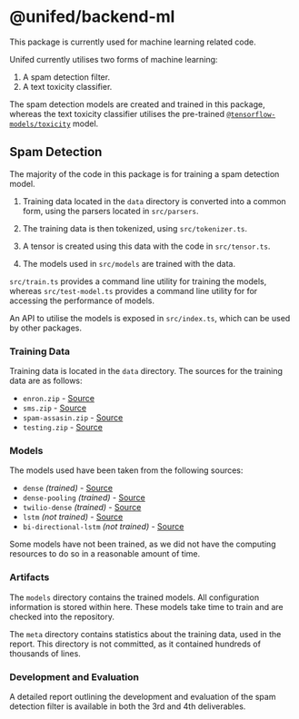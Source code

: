 # @unifed/backend-ml

This package is currently used for machine learning related
code.

Unifed currently utilises two forms of machine learning:

1. A spam detection filter.
2. A text toxicity classifier.

The spam detection models are created and trained in this package,
whereas the text toxicity classifier utilises the pre-trained
[`@tensorflow-models/toxicity`](https://github.com/tensorflow/tfjs-models/tree/master/toxicity)
model.

## Spam Detection

The majority of the code in this package is for training a spam
detection model. 

1. Training data located in the `data` directory is converted
   into a common form, using the parsers located in `src/parsers`.

2. The training data is then tokenized, using `src/tokenizer.ts`.

3. A tensor is created using this data with the code in `src/tensor.ts`.

4. The models used in `src/models` are trained with the data.

`src/train.ts` provides a command line utility for training the models,
whereas `src/test-model.ts` provides a command line utility for for
accessing the performance of models.

An API to utilise the models is exposed in `src/index.ts`, which can
be used by other packages.

### Training Data
Training data is located in the `data` directory. The sources for
the training data are as follows:

  - `enron.zip` - [Source](http://nlp.cs.aueb.gr/software_and_datasets/Enron-Spam/index.html)
  - `sms.zip` - [Source](https://archive.ics.uci.edu/ml/datasets/sms+spam+collection)
  - `spam-assasin.zip` - [Source](https://www.kaggle.com/veleon/ham-and-spam-dataset)
  - `testing.zip` - [Source](https://www.kaggle.com/mandygu/lingspam-dataset)

### Models
The models used have been taken from the following sources:

  - `dense` *(trained)* - [Source](https://towardsdatascience.com/nlp-spam-detection-in-sms-text-data-using-deep-learning-b8632db85cc8)
  - `dense-pooling` *(trained)* - [Source](https://towardsdatascience.com/nlp-detecting-spam-messages-with-tensorflow-part-ii-77826c8f1abf)
  - `twilio-dense` *(trained)* - [Source](https://www.twilio.com/blog/spam-deep-learning-detection-sms-keras-python-twilio)
  - `lstm` *(not trained)* - [Source](https://towardsdatascience.com/nlp-spam-detection-in-sms-text-data-using-deep-learning-b8632db85cc8)
  - `bi-directional-lstm` *(not trained)* - [Source](https://towardsdatascience.com/nlp-spam-detection-in-sms-text-data-using-deep-learning-b8632db85cc8)

Some models have not been trained, as we did not have the computing
resources to do so in a reasonable amount of time.

### Artifacts

The `models` directory contains the trained models. All
configuration information is stored within here. These
models take time to train and are checked into the
repository.

The `meta` directory contains statistics about the training
data, used in the report. This directory is not committed,
as it contained hundreds of thousands of lines.

### Development and Evaluation

A detailed report outlining the development and evaluation
of the spam detection filter is available in both the 3rd
and 4th deliverables.
